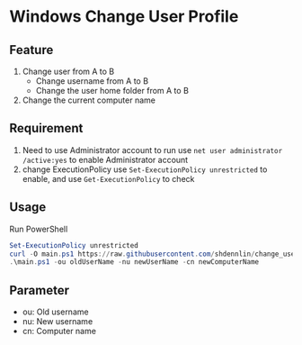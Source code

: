 # Windows Change User Profile

## Feature

1. Change user from A to B
   - Change username from A to B
   - Change the user home folder from A to B
2. Change the current computer name

## Requirement

1. Need to use Administrator account to run
   use `net user administrator /active:yes` to enable Administrator account
2. change ExecutionPolicy use `Set-ExecutionPolicy unrestricted` to enable, and use `Get-ExecutionPolicy` to check

## Usage

Run PowerShell
```powershell
Set-ExecutionPolicy unrestricted
curl -O main.ps1 https://raw.githubusercontent.com/shdennlin/change_user_profile_on_linux_or_windows/main/windows/main.ps1
.\main.ps1 -ou oldUserName -nu newUserName -cn newComputerName
```

## Parameter

- ou: Old username
- nu: New username
- cn: Computer name
